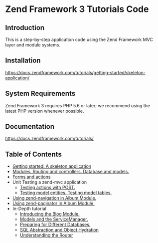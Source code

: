 # Zend Framework 3 Tutorials Code

## Introduction

This is a step-by-step application code using the Zend Framework MVC layer and module systems.

## Installation
https://docs.zendframework.com/tutorials/getting-started/skeleton-application/

## System Requirements
   
Zend Framework 3 requires PHP 5.6 or later; we recommend using the latest PHP version whenever possible.

## Documentation
https://docs.zendframework.com/tutorials/

## Table of Contents

* [Getting started: A skeleton application](https://github.com/vladmeh/zf3-tutorials/commit/7ebe33880d62ce9c67d7de1c319a5d41a22a4d9d)
* [Modules. Routing and controllers. Database and models.](https://github.com/vladmeh/zf3-tutorials/commit/d356a1c6ed19e48ee1e06a7587e69275718e9f81)
* [Forms and actions](https://github.com/vladmeh/zf3-tutorials/commit/fd496dc3dd7f018aad5cdae0f18d5833dc9a119a)
* Unit Testing a zend-mvc application
    * [Testing actions with POST.](https://github.com/vladmeh/zf3-tutorials/commit/3de5406ad2b8391caa2d5867b84bd9f319dacf9d)
    * [Testing model entities. Testing model tables.](https://github.com/vladmeh/zf3-tutorials/commit/1a80bb115087249dcca7e92171d55e388416176a)
* [Using zend-navigation in Album Module.](https://github.com/vladmeh/zf3-tutorials/commit/8e94402175cdc1fef56811b4b8adeba661518b27)
* [Using zend-paginator in Album Module.](https://github.com/vladmeh/zf3-tutorials/commit/b5982e7006221cf3e6145e100633cd2537ec5fa9)
* In-Depth tutorial
    * [Introducing the Blog Module.](https://github.com/vladmeh/zf3-tutorials/commit/c760fafc4d55404cc75c65762589904be9901949)
    * [Models and the ServiceManager.](https://github.com/vladmeh/zf3-tutorials/commit/14129dd94c8ff3124efc6ebb43dc309a3bc64604)
    * [Preparing for Different Databases.](https://github.com/vladmeh/zf3-tutorials/commit/03d770928215b2403cf761b99543feb2b08bce34)
    * [SQL Abstraction and Object Hydration](https://github.com/vladmeh/zf3-tutorials/commit/519bba35403c6b17b501b239391bb6b96a08b345)
    * [Understanding the Router](https://github.com/vladmeh/zf3-tutorials/commit/bd17661402ebd502b42c981e50865e57a45d5aa3)

